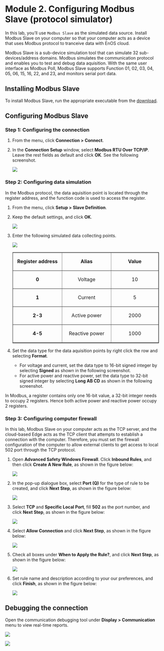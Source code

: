 # Module 2. Configuring Modbus Slave (protocol simulator)

In this lab, you’ll use `Modbus Slave` as the simulated data source. Install Modbus Slave on your computer so that your computer acts as a device that uses Modbus protocol to tranceive data with EnOS cloud.

Modbus Slave is a sub-device simulation tool that can simulate 32
sub-devices/address domains. Modbus simulates the communication protocol and enables you to test and debug data aquisition. With the same user interface as Modbus Poll, Modbus Slave supports Function 01, 02, 03, 04, 05, 06, 15, 16, 22, and 23, and monitors serial port data.

## Installing Modbus Slave

To install Modbus Slave, run the appropriate executable from the [download](https://github.com/EnvisionIot/enos_tutorials/blob/master/ModbusSlave_downcc.zip).

## Configuring Modbus Slave

### Step 1: Configuring the connection

1.  From the menu, click **Connection > Connect**.

2.  In the **Connection Setup** window, select **Modbus RTU Over TCP/IP**. Leave the rest fields as default and click **OK**. See the following screenshot.

    ![](media/module2_Connection_Connect.png)

### Step 2: Configuring data simulation

In the Modbus protocol, the data aquisition point is located through the register address, and the function code is used to access the register.

1.  From the menu, click **Setup > Slave Definition**.

2.  Keep the default settings, and click **OK**.

    ![](media/module2_Setup_Slave_Definition.png)

3.  Enter the following simulated data collecting points.

    ![](media/module2_mbslave1.png)

    <table border="1" cellspacing="0" cellpadding="0">
      <tr>
        <td width="184" valign="top"><p align="center"><strong>Register   address</strong></p ></td>
        <td width="184" valign="top"><p align="center"><strong>Alias</strong></p ></td>
        <td width="185" valign="top"><p align="center"><strong>Value</strong></p ></td>
      </tr>
      <tr>
        <td width="184" valign="top"><p align="center"><strong>0</strong></p ></td>
        <td width="184" valign="top"><p align="center">Voltage</p ></td>
        <td width="185" valign="top"><p align="center">10</p ></td>
      </tr>
      <tr>
        <td width="184" valign="top"><p align="center"><strong>1</strong></p ></td>
        <td width="184" valign="top"><p align="center">Current</p ></td>
        <td width="185" valign="top"><p align="center">5</p ></td>
      </tr>
      <tr>
        <td width="184" valign="top"><p align="center"><strong>2-3</strong></p ></td>
        <td width="184" valign="top"><p align="center">Active power</p ></td>
        <td width="185" valign="top"><p align="center">2000</p ></td>
      </tr>
      <tr>
        <td width="184" valign="top"><p align="center"><strong>4-5</strong></p ></td>
        <td width="184" valign="top"><p align="center">Reactive power</p ></td>
        <td width="185" valign="top"><p align="center">1000</p ></td>
      </tr>
    </table>

4.  Set the data type for the data aquisition points by right click the row and selecting **Format**.
    -   For voltage and current, set the data type to 16-bit signed integer by selecting **Signed** as shown in the following screenshot.
    -   For active power and reactive power, set the data type to 32-bit signed integer by selecting **Long AB CD** as shown in the following screenshot.

In Modbus, a register contains only one 16-bit value, a 32-bit integer needs to occupy 2 registers. Hence both active power and reactive power occupy 2 registers.

### Step 3: Configuring computer firewall

In this lab, Modbus Slave on your computer acts as the TCP server, and the cloud-based Edge acts as the TCP client that attempts to establish a connection with the computer. Therefore, you must set the firewall configuration of the computer to allow external clients to get access to local 502 port through the TCP protocol.

1.  Open **Advanced Safety Windows Firewall**. Click **Inbound Rules**, and then click **Create A New Rule**, as shown in the figure below:

    ![](media/module2_Create_A_New_Rule.png)

2.  In the pop-up dialogue box, select **Port (Q)** for the type of rule to be created, and click **Next Step**, as shown in the figure below:

    ![](media/module2_select_Portq.png)

3.  Select **TCP** and **Specific Local Port**, fill **502** as the port number, and click **Next Step**, as shown in the figure below:

    ![](media/module2_Select_TCPLocal_Port.png)

4.  Select **Allow Connection** and click **Next Step**, as shown in the figure below:

    ![](media/module2_Select_Allow_Connection.png)

5.  Check all boxes under **When to Apply the Rule?**, and click **Next Step**, as shown in the figure below:

    ![](media/module2_When_to_Apply_the_Rule.png)

6.  Set rule name and description according to your our preferences, and click **Finish**, as shown in the figure below:

    ![](media/module2_Set_rule_name.png)

## Debugging the connection

Open the communication debugging tool under **Display > Communication** menu to view real-time reports.

![](media/module2_Communication1.png)

![](media/module2_Communication2.png)
